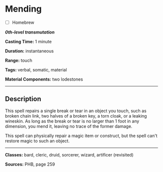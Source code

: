 # Mending

- [ ] Homebrew

***0th-level transmutation***

**Casting Time:** 1 minute

**Duration:** instantaneous

**Range:** touch

**Tags:** verbal, somatic, material

**Material Components:** two lodestones

---

## Description
This spell repairs a single break or tear in an object you touch, such as broken chain link, two halves of a broken key, a torn cloak, or a leaking wineskin. As long as the break or tear is no larger than 1 foot in any dimension, you mend it, leaving no trace of the former damage.

This spell can physically repair a magic item or construct, but the spell can't restore magic to such an object.

---

**Classes:** bard, cleric, druid, sorcerer, wizard, artificer (revisited)

**Sources:** PHB, page 259
